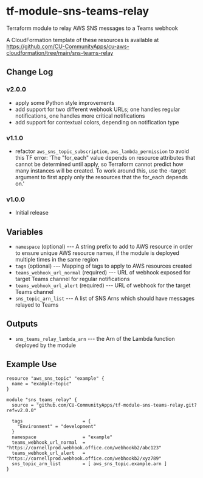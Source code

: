 # tf-module-sns-teams-relay
Terraform module to relay AWS SNS messages to a Teams webhook

A CloudFormation template of these resources is available at https://github.com/CU-CommunityApps/cu-aws-cloudformation/tree/main/sns-teams-relay

## Change Log

### v2.0.0
- apply some Python style improvements
- add support for two different webhook URLs; one handles regular notifications, one handles more critical notifications
- add support for contextual colors, depending on notification type

### v1.1.0
- refactor `aws_sns_topic_subscription`, `aws_lambda_permission` to avoid this TF error: 'The "for_each" value depends on resource attributes that cannot be determined until apply, so Terraform cannot predict how many instances will be created. To work around this, use the -target argument to first apply only the resources that the for_each depends on.'

### v1.0.0
- Initial release

## Variables

- `namespace` (optional) --- A string prefix to add to AWS resource in order to ensure unique AWS resource names, if the module is deployed multiple times in the same region
- `tags` (optional) --- Mapping of tags to apply to AWS resources created
- `teams_webhook_url_normal` (required) --- URL of webhook exposed for target Teams channel for regular notifications
- `teams_webhook_url_alert` (required) --- URL of webhook for the target Teams channel
- `sns_topic_arn_list` --- A list of SNS Arns which should have messages relayed to Teams

## Outputs

- `sns_teams_relay_lambda_arn` --- the Arn of the Lambda function deployed by the module

## Example Use

```
resource "aws_sns_topic" "example" {
  name = "example-topic"
}

module "sns_teams_relay" {
  source = "github.com/CU-CommunityApps/tf-module-sns-teams-relay.git?ref=v2.0.0"
  
  tags                      = {
    "Environment" = "development"
  }
  namespace                 = "example"
  teams_webhook_url_normal  = "https://cornellprod.webhook.office.com/webhookb2/abc123"
  teams_webhook_url_alert   = "https://cornellprod.webhook.office.com/webhookb2/xyz789"
  sns_topic_arn_list        = [ aws_sns_topic.example.arn ]
}
```